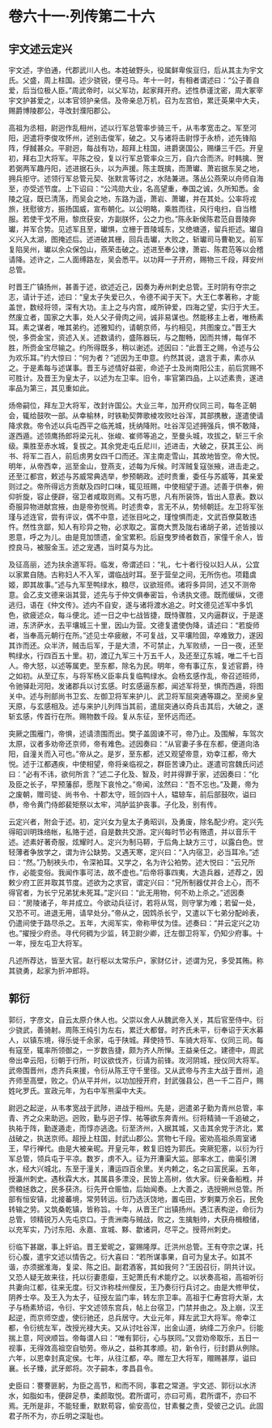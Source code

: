 # 卷六十一·列传第二十六

## 宇文述云定兴

宇文述，字伯通，代郡武川人也。本姓破野头，役属鲜卑俟豆归，后从其主为宇文氏。父盛，周上柱国。述少骁锐，便弓马。年十一时，有相者谓述曰：“公子善自爱，后当位极人臣。”周武帝时，以父军功，起家拜开府。述性恭谨沈密，周大冢宰宇文护甚爱之，以本官领护亲信。及帝亲总万机，召为左宫伯，累迁英果中大夫，赐爵博陵郡公，寻改封濮阳郡公。

高祖为丞相，尉迥作乱相州，述以行军总管率步骑三千，从韦孝宽击之。军至河阳，迥遣将李俊攻怀州，述别击俊军，破之。又与诸将击尉惇于永桥，述先锋陷阵，俘馘甚众。平尉迥，每战有功，超拜上柱国，进爵褒国公，赐缣三千匹。开皇初，拜右卫大将军。平陈之役，复以行军总管率众三万，自六合而济。时韩擒、贺若弼两军趣丹阳，述进据石头，以为声援。陈主既擒，而萧瓛、萧岩据东吴之地，拥兵拒守。述领行军总管元契、张默言等讨之，水陆兼进。落丛公燕荣以舟师自海至，亦受述节度。上下诏曰：“公鸿勋大业，名高望重，奉国之诚，久所知悉。金陵之寇，既已清荡，而吴会之地，东路为遥，萧岩、萧瓛，并在其处。公率将戎旅，抚慰彼方，振扬国威，宣布朝化。以公明略，乘胜而往，风行电扫，自当稽服。若使干戈不用，黎庶获安，方副朕怀，公之力也。”陈永新侯陈君范自晋陵奔瓛，并军合势。见述军且至，瓛惧，立栅于晋陵城东，又绝塘道，留兵拒述。瓛自义兴入太湖，图掩述后。述进破其栅，回兵击瓛，大败之，斩瓛司马曹勒叉。前军复陷吴州，瓛以余众保包山，燕荣击破之。述进至奉公埭，萧岩、陈君范等以会稽请降。述许之，二人面缚路左，吴会悉平。以功拜一子开府，赐物三千段，拜安州总管。

时晋王广镇扬州，甚善于述，欲述近己，因奏为寿州刺史总管。王时阴有夺宗之志，请计于述，述曰：“皇太子失爱已久，令德不闻于天下。大王仁孝著称，才能盖世，数经将领，深有大功。主上之与内宫，咸所钟爱，四海之望，实归于大王。然废立者，国家之大事，处人父子骨肉之间，诚非易谋也。然能移主上者，唯杨素耳。素之谋者，唯其弟约。述雅知约，请朝京师，与约相见，共图废立。”晋王大悦，多赍金宝，资述入关。述数请约，盛陈器玩，与之酣畅，因而共博，每佯不胜，所赍金宝尽输之。约所得既多，稍以谢述。述因曰：“此晋王之赐，令述与公为欢乐耳。”约大惊曰：“何为者？”述因为王申意。约然其说，退言于素，素亦从之。于是素每与述谋事。晋王与述情好益密，命述子士及尚南阳公主，前后赏赐不可胜计。及晋王为皇太子，以述为左卫率。旧令，率官第四品，上以述素贵，遂进率品为第三，其见重如此。

炀帝嗣位，拜左卫大将军，改封许国公。大业三年，加开府仪同三司，每冬正朝会，辄给鼓吹一部。从幸榆林，时铁勒契弊歌棱攻败吐谷浑，其部携散，遂遣使请降求救。帝令述以兵屯西平之临羌城，抚纳降附。吐谷浑见述拥强兵，惧不敢降，遂西遁。述领鹰扬郎将梁元礼、张峻、崔师等追之，至曼头城，攻拔之，斩三千余级。乘胜至赤水城，复拔之。其余党走屯丘尼川，述进击，大破之，获其王公、尚书、将军二百人，前后虏男女四千口而还。浑主南走雪山，其故地皆空。帝大悦。明年，从帝西幸，巡至金山，登燕支，述每为斥候。时浑贼复寇张掖，进击走之。还至江都宫，敕述与苏威常典选举，参预朝政。述时贵重，委任与苏威等，其亲爱则过之。帝所得远方贡献及四时口味，辄见班赐，中使相望于道。述善于供奉，俯仰折旋，容止便辟，宿卫者咸取则焉。又有巧思，凡有所装饰，皆出人意表。数以奇服异物进献宫掖，由是帝弥悦焉。时述贵幸，言无不从，势倾朝廷。左卫将军张瑾与述连官，尝有评议，偶不中意，述张目叱之，瑾惶惧而走，文武百僚莫敢违忤。然性贪鄙，知人有珍异之物，必求取之。富商大贾及陇右诸胡子弟，述皆接以恩意，呼之为儿。由是竞加馈遗，金宝累积。后庭曳罗绮者数百，家僮千余人，皆控良马，被服金玉。述之宠遇，当时莫与为比。

及征高丽，述为扶余道军将。临发，帝谓述曰：“礼，七十者行役以妇人从，公宜以家累自随。古称妇人不入军，谓临战时耳。至于营垒之间，无所伤也。项籍虞姬，即其故事。”述与九军至鸭绿水，粮尽，议欲班师。诸将多异同，述又不测帝意。会乙支文德来诣其营，述先与于仲文俱奉密旨，令诱执文德。既而缓纵，文德逃归，语在《仲文传》。述内不自安，遂与诸将渡水追之。时文德见述军中多饥色，欲疲述众，每斗便北。述一日之中七战皆捷，既恃骤胜，又内逼群议，于是遂进，东济萨水，去平壤城三十里，因山为营。文德复遣使伪降，请述曰：“若旋师者，当奉高元朝行在所。”述见士卒疲敝，不可复战，又平壤险固，卒难致力，遂因其诈而还。众半济，贼击后军，于是大溃，不可禁止，九军败绩，一日一夜，还至鸭绿水，行四百五十里。初，渡辽九军三十万五千人，及还至辽东城，唯二千七百人。帝大怒，以述等属吏。至东都，除名为民。明年，帝有事辽东，复述官爵，待之如初。从至辽东，与将军杨义臣率兵复临鸭绿水。会杨玄感作乱，帝召述班师，令驰驿赴河阳，发诸郡兵以讨玄感。时玄感逼东都，闻述军将至，惧而西遁，将图关中。述与刑部尚书卫玄、左御卫将军来护儿、武卫将军屈突通等蹑之。至阌乡皇天原，与玄感相及。述与来护儿列阵当其前，遣屈突通以奇兵击其后，大破之，遂斩玄感，传首行在所。赐物数千段。复从东征，至怀远而还。

突厥之围雁门，帝惧，述请溃围而出。樊子盖固谏不可，帝乃止。及围解，车驾次太原，议者多劝帝还京师，帝有难色。述因奏曰：“从官妻子多在东都，便道向洛阳，自潼关而入可也。”帝从之。是岁，至东都，述又观望帝意，劝幸江都，帝大悦。述于江都遇疾，中使相望，帝将亲临视之，群臣苦谏乃止。遂遣司宫魏氏问述曰：“必有不讳，欲何所言？”述二子化及、智及，时并得罪于家，述因奏曰：“化及臣之长子，早预藩邸，愿陛下哀怜之。”帝闻，泫然曰：“吾不忘也。”及薨，帝为之废朝，赠司徒、尚书令、十郡太守，班剑四十人，辒辌车，前后部鼓吹，谥曰恭，帝令黄门侍郎裴矩祭以太牢，鸿胪监护丧事。子化及，别有传。

云定兴者，附会于述。初，定兴女为皇太子勇昭训，及勇废，除名配少府。定兴先得昭训明珠络帐，私赂于述，自是数共交游。定兴每时节必有赂遗，并以音乐干述。述素好著奇服，炫耀时人。定兴为制马鞯，于后角上缺方三寸，以露白色。世轻薄者争放学之，谓为许公缺势。又遇天寒，定兴曰：“入内宿卫，必当耳冷。”述曰：“然。”乃制裌头巾，令深袙耳。又学之，名为许公袙势。述大悦曰：“云兄所作，必能变俗。我闻作事可法，故不虚也。”后帝将事四夷，大造兵器，述荐之，因敕少府工匠并取其节度。述欲为之求官，谓定兴曰：“兄所制器仗并合上心，而不得官者，为长宁兄弟犹未死耳。”定兴曰：“此无用物，何不劝上杀之。”述因奏曰：“房陵诸子，年并成立。今欲动兵征讨，若将从驾，则守掌为难；若留一处，又恐不可。进退无用，请早处分。”帝从之，因鸩杀长宁，又遣以下七弟分配岭表，仍遣间使于路尽杀之。五年，大阅军实，帝称甲仗为佳。述奏曰：“并云定兴之功也。”擢授少府丞。寻代何稠为少监，转卫尉少卿，迁左御卫将军，仍知少府事。十一年，授左屯卫大将军。

凡述所荐达，皆至大官。赵行枢以太常乐户，家财亿计，述谓为兄，多受其贿。称其骁勇，起家为折冲郎将。

## 郭衍

郭衍，字彦文，自云太原介休人也。父崇以舍人从魏武帝入关，其后官至侍中。衍少骁武，善骑射。周陈王纯引为左右，累迁大都督。时齐氏未平，衍奉诏于天水募人，以镇东境，得乐徙千余家，屯于陕城。拜使持节、车骑大将军、仪同三司。每有寇至，辄率所领御之，一岁数告捷，颇为齐人所惮。王益亲任之。建德中，周武帝出幸云阳，衍朝于行所，时议欲伐齐，衍请为前锋。攻河阴城，授仪同大将军。武帝围晋州，虑齐兵来援，令衍从陈王守千里径。又从武帝与齐主大战于晋州，追齐师至高壁，败之。仍从平并州，以功加授开府，封武强县公，邑一千二百户，赐姓叱罗氏。宣政元年，为右中军熊渠中大夫。

尉迥之起逆，从韦孝宽战于武陟，进战于相州。先是，迥遣弟子勤为青州总管，率青、齐之众来助迥。迥败，勤与迥子惇、祐等欲东奔青州。衍将精骑一千追破之，执祐于阵，勤遂遁走，而惇亦逃逸。衍至济州，入据其城，又击其余党于济北，累战破之，执送京师。超授上柱国，封武山郡公。赏物七千段。密劝高祖杀周室诸王，早行禅代。由是大被亲昵。开皇元年，敕复旧姓为郭氏。突厥犯塞，以衍为行军总管，领兵屯于平凉。数岁，虏不入。征为开漕渠大监。部率水工，凿渠引渭水，经大兴城北，东至于潼关，漕运四百余里。关内赖之，名之曰富民渠。五年，授瀛州刺史。遇秋霖大水，其属县多漂没，民皆上高树，依大家。衍亲备船栰，并赍粮拯救之，民多获济。衍先开仓赈恤，后始闻奏。上大善之，选授朔州总管。所部有恒安镇，北接蕃境，常劳转运。衍乃选沃饶地，置屯田，岁剩粟万余石，民免转输之劳。又筑桑乾镇，皆称旨。十年，从晋王广出镇扬州。遇江表构逆，命衍为总管，领精锐万人先屯京口。于贵洲南与贼战，败之，生擒魁帅，大获舟楫粮储，以充军实，乃讨东阳、永嘉、宣城、黟、歙诸洞，尽平之。授蒋州刺史。

衍临下甚踞，事上奸谄。晋王爱昵之，宴赐隆厚。迁洪州总管。王有夺宗之谋，托衍心腹，遣宇文述以情告之。衍大喜曰：“若所谋事果，自可为皇太子。如其不谐，亦须据淮海，复梁、陈之旧。副君酒客，其如我何？”王因召衍，阴共计议。又恐人疑无故来往，托以衍妻患瘿，王妃萧氏有术能疗之。以状奏高祖，高祖听衍共妻向江都，往来无度。衍又诈称桂州俚反，王乃奏衍行兵讨之。由是大修甲仗，阴养士卒。及王入为太子，征授左监门率，转左宗卫率。高祖于仁寿宫将大渐，太子与杨素矫诏，令衍、宇文述领东宫兵，帖上台宿卫，门禁并由之。及上崩，汉王起逆，而京师空虚，使衍驰还，总兵居守。大业元年，拜左武卫大将军。帝幸江都，令衍统左军，改授光禄大夫。又从讨吐谷浑，出金山道，纳绛二万余户。衍能揣上意，阿谀顺旨。帝每谓人曰：“唯有郭衍，心与朕同。”又尝劝帝取乐，五日一视事，无得效高祖空自劬劳。帝从之，益称其孝顺。初，新令行，衍封爵从例除。六年，以恩幸封真定侯。七年，从往江都，卒。赠左卫大将军，赗赐甚厚，谥曰襄。长子臻，武牙郎将。次子嗣本，孝昌县令。

史臣曰：謇謇匪躬，为臣之高节，和而不同，事君之常道。宇文述、郭衍以水济水，如脂如韦，便辟足恭，柔颜取悦。君所谓可，亦曰可焉，君所谓不，亦曰不焉。无所是非，不能轻重，默默苟容，偷安高位，甘素餐之责，受彼己之讥。此固君子所不为，亦丘明之深耻也。
